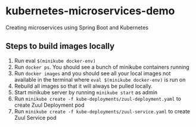 # kubernetes-microservices-demo

Creating microservices using Spring Boot and Kubernetes

## Steps to build images locally

1. Run eval `$(minikube docker-env)`
2. Run `docker ps`. You should see a bunch of minikube containers running
3. Run `docker images` and you should see all your local images not available in the terminal where `eval $(minikube docker-env)` is run on
4. Rebuild all images so that it will always be pulled locally.
5. Start minikube server by running `minikube start` as admin
6. Run `minikube create -f kube-deployments/zuul-deployment.yaml` to create Zuul Deployment pod
7. Run `minikube create -f kube-deployments/zuul-service.yaml` to create Zuul Service pod